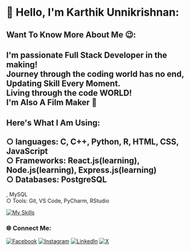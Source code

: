 # 💫 Hello, I'm Karthik Unnikrishnan:

## Want To Know More About Me 😉:
## I'm passionate Full Stack Developer in the making!<br>Journey through the coding world has no end, Updating Skill Every Moment.<br>Living through the code WORLD!<br>I'm Also A Film Maker 🎥<br>

## Here's What I Am Using:<br> <br>○ languages: C, C++, Python, R, HTML, CSS, JavaScript<br>○ Frameworks: React.js(learning), Node.js(learning), Express.js(learning)<br>○ Databases: PostgreSQL
, MySQL<br>○ Tools: Git, VS Code, PyCharm, RStudio<br>

[![My Skills](https://skillicons.dev/icons?i=c,cpp,py,r,js,html,css&perline=4)](https://skillicons.dev)

### 🌐 Connect Me:
[![Facebook](https://img.shields.io/badge/Facebook-%231877F2.svg?logo=Facebook&logoColor=white)](https://facebook.com/karthikunnikrishnanpage) [![Instagram](https://img.shields.io/badge/Instagram-%23E4405F.svg?logo=Instagram&logoColor=white)](https://instagram.com/karthik_unnikrishnan) [![LinkedIn](https://img.shields.io/badge/LinkedIn-%230077B5.svg?logo=linkedin&logoColor=white)](https://linkedin.com/in/karthik-unnikrishnan-29867720b) [![X](https://img.shields.io/badge/X-black.svg?logo=X&logoColor=white)](https://x.com/Karthik_Film) 
